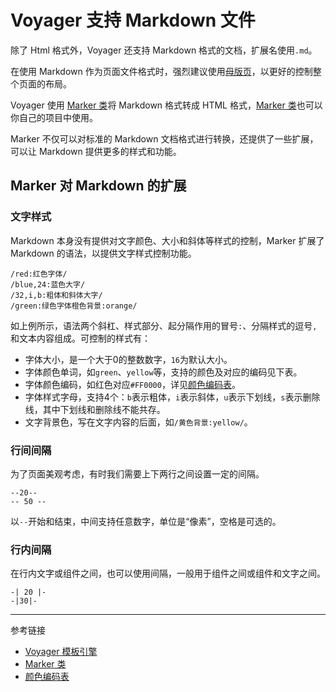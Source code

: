 # Voyager 支持 Markdown 文件

除了 Html 格式外，Voyager 还支持 Markdown 格式的文档，扩展名使用`.md`。

在使用 Markdown 作为页面文件格式时，强烈建议使用[母版页](/voyager/master.md)，以更好的控制整个页面的布局。

Voyager 使用 [Marker 类](/voyager/marker.md)将 Markdown 格式转成 HTML 格式，[Marker 类](/voyager/marker.md)也可以你自己的项目中使用。

Marker 不仅可以对标准的 Markdown 文档格式进行转换，还提供了一些扩展，可以让 Markdown 提供更多的样式和功能。

## Marker 对 Markdown 的扩展

### 文字样式

Markdown 本身没有提供对文字颜色、大小和斜体等样式的控制，Marker 扩展了 Markdown 的语法，以提供文字样式控制功能。

```
/red:红色字体/
/blue,24:蓝色大字/
/32,i,b:粗体和斜体大字/
/green:绿色字体橙色背景:orange/
```

如上例所示，语法两个斜杠、样式部分、起分隔作用的冒号`:`、分隔样式的逗号`,`和文本内容组成。可控制的样式有：

* 字体大小，是一个大于0的整数数字，`16`为默认大小。
* 字体颜色单词，如`green`、`yellow`等，支持的颜色及对应的编码见下表。
* 字体颜色编码，如红色对应`#FF0000`，详见[颜色编码表](/root.js/colors.md)。
* 字体样式字母，支持4个：`b`表示粗体，`i`表示斜体，`u`表示下划线，`s`表示删除线，其中下划线和删除线不能共存。
* 文字背景色，写在文字内容的后面，如`/黄色背景:yellow/`。

### 行间间隔

为了页面美观考虑，有时我们需要上下两行之间设置一定的间隔。

```
--20--
-- 50 --
```

以`--`开始和结束，中间支持任意数字，单位是“像素”，空格是可选的。

### 行内间隔

在行内文字或组件之间，也可以使用间隔，一般用于组件之间或组件和文字之间。

```
-| 20 |-
-|30|-
```

---
参考链接

* [Voyager 模板引擎](/voyager/overview.md)
* [Marker 类](/voyager/marker.md)
* [颜色编码表](/root.js/colors.md)